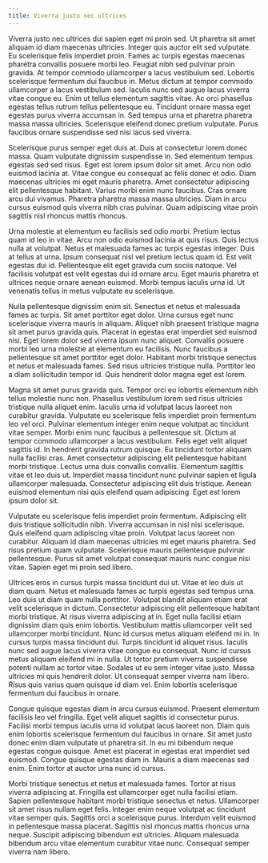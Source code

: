 ```yaml
---
title: Viverra justo nec ultrices
---
```


Viverra justo nec ultrices dui sapien eget mi proin sed. Ut pharetra sit amet
aliquam id diam maecenas ultricies. Integer quis auctor elit sed vulputate. Eu
scelerisque felis imperdiet proin. Fames ac turpis egestas maecenas pharetra
convallis posuere morbi leo. Feugiat nibh sed pulvinar proin gravida. At tempor
commodo ullamcorper a lacus vestibulum sed. Lobortis scelerisque fermentum dui
faucibus in. Metus dictum at tempor commodo ullamcorper a lacus vestibulum
sed. Iaculis nunc sed augue lacus viverra vitae congue eu. Enim ut tellus
elementum sagittis vitae. Ac orci phasellus egestas tellus rutrum tellus
pellentesque eu. Tincidunt ornare massa eget egestas purus viverra accumsan
in. Sed tempus urna et pharetra pharetra massa massa ultricies. Scelerisque
eleifend donec pretium vulputate. Purus faucibus ornare suspendisse sed nisi
lacus sed viverra.

Scelerisque purus semper eget duis at. Duis at consectetur lorem donec
massa. Quam vulputate dignissim suspendisse in. Sed elementum tempus egestas sed
sed risus. Eget est lorem ipsum dolor sit amet. Arcu non odio euismod lacinia
at. Vitae congue eu consequat ac felis donec et odio. Diam maecenas ultricies mi
eget mauris pharetra. Amet consectetur adipiscing elit pellentesque
habitant. Varius morbi enim nunc faucibus. Cras ornare arcu dui
vivamus. Pharetra pharetra massa massa ultricies. Diam in arcu cursus euismod
quis viverra nibh cras pulvinar. Quam adipiscing vitae proin sagittis nisl
rhoncus mattis rhoncus.

Urna molestie at elementum eu facilisis sed odio morbi. Pretium lectus quam id
leo in vitae. Arcu non odio euismod lacinia at quis risus. Quis lectus nulla at
volutpat. Netus et malesuada fames ac turpis egestas integer. Duis at tellus at
urna. Ipsum consequat nisl vel pretium lectus quam id. Est velit egestas dui
id. Pellentesque elit eget gravida cum sociis natoque. Vel facilisis volutpat
est velit egestas dui id ornare arcu. Eget mauris pharetra et ultrices neque
ornare aenean euismod. Morbi tempus iaculis urna id. Ut venenatis tellus in
metus vulputate eu scelerisque.

Nulla pellentesque dignissim enim sit. Senectus et netus et malesuada fames ac
turpis. Sit amet porttitor eget dolor. Urna cursus eget nunc scelerisque viverra
mauris in aliquam. Aliquet nibh praesent tristique magna sit amet purus gravida
quis. Placerat in egestas erat imperdiet sed euismod nisi. Eget lorem dolor sed
viverra ipsum nunc aliquet. Convallis posuere morbi leo urna molestie at
elementum eu facilisis. Nunc faucibus a pellentesque sit amet porttitor eget
dolor. Habitant morbi tristique senectus et netus et malesuada fames. Sed risus
ultricies tristique nulla. Porttitor leo a diam sollicitudin tempor id. Quis
hendrerit dolor magna eget est lorem.

Magna sit amet purus gravida quis. Tempor orci eu lobortis elementum nibh tellus
molestie nunc non. Phasellus vestibulum lorem sed risus ultricies tristique
nulla aliquet enim. Iaculis urna id volutpat lacus laoreet non curabitur
gravida. Vulputate eu scelerisque felis imperdiet proin fermentum leo vel
orci. Pulvinar elementum integer enim neque volutpat ac tincidunt vitae
semper. Morbi enim nunc faucibus a pellentesque sit. Dictum at tempor commodo
ullamcorper a lacus vestibulum. Felis eget velit aliquet sagittis id. In
hendrerit gravida rutrum quisque. Eu tincidunt tortor aliquam nulla facilisi
cras. Amet consectetur adipiscing elit pellentesque habitant morbi
tristique. Lectus urna duis convallis convallis. Elementum sagittis vitae et leo
duis ut. Imperdiet massa tincidunt nunc pulvinar sapien et ligula ullamcorper
malesuada. Consectetur adipiscing elit duis tristique. Aenean euismod elementum
nisi quis eleifend quam adipiscing. Eget est lorem ipsum dolor sit.

Vulputate eu scelerisque felis imperdiet proin fermentum. Adipiscing elit duis
tristique sollicitudin nibh. Viverra accumsan in nisl nisi scelerisque. Quis
eleifend quam adipiscing vitae proin. Volutpat lacus laoreet non
curabitur. Aliquam id diam maecenas ultricies mi eget mauris pharetra. Sed risus
pretium quam vulputate. Scelerisque mauris pellentesque pulvinar
pellentesque. Purus sit amet volutpat consequat mauris nunc congue nisi
vitae. Sapien eget mi proin sed libero.

Ultrices eros in cursus turpis massa tincidunt dui ut. Vitae et leo duis ut diam
quam. Netus et malesuada fames ac turpis egestas sed tempus urna. Leo duis ut
diam quam nulla porttitor. Volutpat blandit aliquam etiam erat velit scelerisque
in dictum. Consectetur adipiscing elit pellentesque habitant morbi tristique. At
risus viverra adipiscing at in. Eget nulla facilisi etiam dignissim diam quis
enim lobortis. Vestibulum mattis ullamcorper velit sed ullamcorper morbi
tincidunt. Nunc id cursus metus aliquam eleifend mi in. In cursus turpis massa
tincidunt dui. Turpis tincidunt id aliquet risus. Iaculis nunc sed augue lacus
viverra vitae congue eu consequat. Nunc id cursus metus aliquam eleifend mi in
nulla. Ut tortor pretium viverra suspendisse potenti nullam ac tortor
vitae. Sodales ut eu sem integer vitae justo. Massa ultricies mi quis hendrerit
dolor. Ut consequat semper viverra nam libero. Risus quis varius quam quisque id
diam vel. Enim lobortis scelerisque fermentum dui faucibus in ornare.

Congue quisque egestas diam in arcu cursus euismod. Praesent elementum facilisis
leo vel fringilla. Eget velit aliquet sagittis id consectetur purus. Facilisi
morbi tempus iaculis urna id volutpat lacus laoreet non. Diam quis enim lobortis
scelerisque fermentum dui faucibus in ornare. Sit amet justo donec enim diam
vulputate ut pharetra sit. In eu mi bibendum neque egestas congue quisque. Amet
est placerat in egestas erat imperdiet sed euismod. Congue quisque egestas diam
in. Mauris a diam maecenas sed enim. Enim tortor at auctor urna nunc id cursus.

Morbi tristique senectus et netus et malesuada fames. Tortor at risus viverra
adipiscing at. Fringilla est ullamcorper eget nulla facilisi etiam. Sapien
pellentesque habitant morbi tristique senectus et netus. Ullamcorper sit amet
risus nullam eget felis. Integer enim neque volutpat ac tincidunt vitae semper
quis. Sagittis orci a scelerisque purus. Interdum velit euismod in pellentesque
massa placerat. Sagittis nisl rhoncus mattis rhoncus urna neque. Suscipit
adipiscing bibendum est ultricies. Aliquam malesuada bibendum arcu vitae
elementum curabitur vitae nunc. Consequat semper viverra nam libero.
